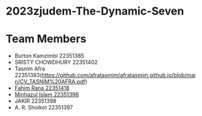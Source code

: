 # 2023zjudem-The-Dynamic-Seven

# Team Members 
* Burton Kamzimbi 22351385
* SRISTY CHOWDHURY 22351402
* Tasnim Afra 22351383(https://github.com/afratasmim/afratasmim.github.io/blob/main/CV_TASNIM%20AFRA.pdf)
* [Fahim Rana 22351418](https://fahim-rana.github.io/fahim_cv/)
* [Minhazul Islam 22351396](https://minhazul249602.github.io/cv/)
* JAKIR 22351398
* A. R. Shoikot 22351397

